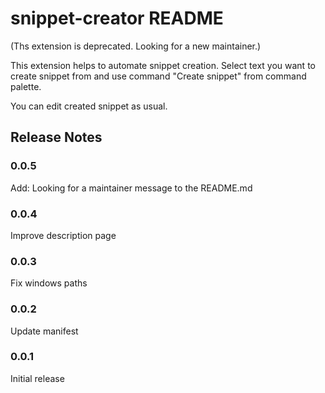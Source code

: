 # snippet-creator README

(Ths extension is deprecated.
Looking for a new maintainer.)

This extension helps to automate snippet creation. Select text you want to create snippet from and use command "Create snippet" from command palette.

You can edit created snippet as usual.

## Release Notes
### 0.0.5

Add:
Looking for a maintainer message to the README.md

### 0.0.4

Improve description page

### 0.0.3

Fix windows paths

### 0.0.2

Update manifest

### 0.0.1

Initial release